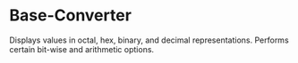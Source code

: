 # Base-Converter
Displays values in octal, hex, binary, and decimal representations. Performs certain bit-wise and arithmetic options. 
